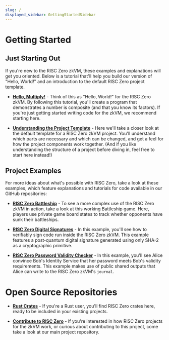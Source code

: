 ```yaml
---
slug: /
displayed_sidebar: GettingStartedSidebar
---
```

# Getting Started

## Just Starting Out

If you're new to the RISC Zero zkVM, these examples and explanations will get you oriented. Below is a tutorial that'll help you build our version of "Hello, World!" and an introduction to the default RISC Zero project template.

* [**Hello, Multiply!**](examples/rust_starter_tutorial.md) - Think of this as "Hello, World!" for the RISC Zero zkVM. By following this tutorial, you'll create a program that demonstrates a number is composite (and that you know its factors). If you're just getting started writing code for the zkVM, we recommend starting here.

* [**Understanding the Project Template**](examples/understanding_template.md) - Here we'll take a closer look at the default template for a RISC Zero zkVM project. You'll understand which parts are necessary and which can be changed, and get a feel for how the project components work together. (And if you like understanding the structure of a project before diving in, feel free to start here instead!)

## Project Examples

For more ideas about what's possible with RISC Zero, take a look at these examples, which feature explanations and tutorials for code available in our GitHub repositories:

* [**RISC Zero Battleship**](examples/battleship_rust.md) - To see a more complex use of the RISC Zero zkVM in action, take a look at this working Battleship game. Here, players use private game board states to track whether opponents have sunk their battleships.

* [**RISC Zero Digital Signatures**](examples/digital_signatures.md) - In this example, you'll see how to verifiably sign code run inside the RISC Zero zkVM. This example features a post-quantum digital signature generated using only SHA-2 as a cryptographic primitive.

* [**RISC Zero Password Validity Checker**](examples/password_checker.md) - In this example, you'll see Alice convince Bob's Identity Service that her password meets Bob's validity requirements. This example makes use of public shared outputs that Alice can write to the RISC Zero zkVM's `journal`.

# Open Source Repositories

* [**Rust Crates**](https://github.com/risc0/risc0#rust-crates) - If you're a Rust user, you'll find RISC Zero crates here, ready to be included in your existing projects.

* [**Contribute to RISC Zero**](http://www.github.com/risc0/risc0) - If you're interested in how RISC Zero projects for the zkVM work, or curious about contributing to this project, come take a look at our main project repository.
